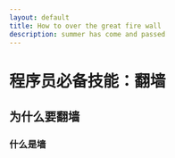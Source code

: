 ```yaml
---
layout: default
title: How to over the great fire wall
description: summer has come and passed
---
```


# 程序员必备技能：翻墙

## 为什么要翻墙

### 什么是墙
